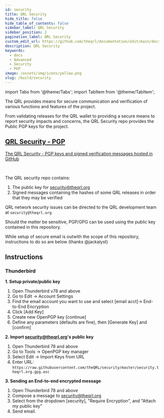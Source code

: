 ```yaml
---
id: security
title: QRL Security
hide_title: false
hide_table_of_contents: false
sidebar_label: QRL Security
sidebar_position: 2
pagination_label: QRL Security
custom_edit_url: https://github.com/theqrl/documentation/edit/main/docs/security.md
description: QRL Security
keywords:
  - docs
  - Advanced
  - Security
  - PGP
image: /assets/img/icons/yellow.png
slug: /build/security
---
```


import Tabs from '@theme/Tabs';
import TabItem from '@theme/TabItem';


The QRL provides means for secure communication and verification of various functions and features of the project.

From validating releases for the QRL wallet to providing a secure means to report security impacts and concerns, the QRL Security repo provides the Public PGP keys for the project.


<div style={{ "text-align": "center"}}>
<span>
      <section class="row list_node_modules-@docusaurus-theme-classic-lib-theme-DocCategoryGeneratedIndexPage-styles-module">
        <article class="col col--12 margin-bottom--lg">
          <a class="card padding--md cardContainer_node_modules-@docusaurus-theme-classic-lib-theme-DocCard-styles-module" href="https://github.com/theQRL/security">
            <h2 class="text--truncate cardTitle_node_modules-@docusaurus-theme-classic-lib-theme-DocCard-styles-module" 
                title="QRL Security - PGP">
              QRL Security - PGP 
            </h2>
            <p class="text--truncate cardDescription_node_modules-@docusaurus-theme-classic-lib-theme-DocCard-styles-module" 
               title="The QRL Security - PGP keys and signed verification messages">The QRL Security - PGP keys and signed verification messages hosted in GitHub</p>
          </a>
        </article>
      </section>
</span>    
</div>
<br />

The QRL security repo contains:

1. The public key for security@theqrl.org
2. Signed messages containing the hashes of some QRL releases in order that they may be verified

QRL network security issues can be directed to the QRL development team at ```security@theqrl.org```

Should the matter be sensitive, PGP/GPG can be used using the public key contained in this repository.

While setup of secure email is outwith the scope of this repository, instructions to do so are below (thanks @jackalyst)

## Instructions

### Thunderbird

**1. Setup private/public key**

1. Open Thunderbird v78 and above
2. Go to Edit -> Account Settings
3. Find the email account you want to use and select [email acct]-> End-to-End Encryption
4. Click [Add Key]
5. Create new OpenPGP key [continue]
6. Define any parameters (defaults are fine), then [Generate Key] and [confirm]

**2. Import security@theqrl.org's public key**

1. Open Thunderbird 78 and above
2. Go to Tools -> OpenPGP key manager
3. Select Edit -> Import Keys from URL
4. Enter URL: `https://raw.githubusercontent.com/theQRL/security/master/security.theqrl.org.gpg.asc`

**3. Sending an End-to-end encrypted message**

1. Open Thunderbird 78 and above
2. Compose a message to security@theqrl.org
3. Select from the dropdown [security], "Require Encryption", and "Attach my public key"
4. Send email.